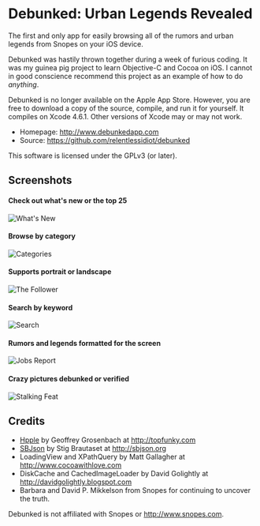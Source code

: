 Debunked: Urban Legends Revealed
========

The first and only app for easily browsing all of the rumors and urban legends from Snopes on your iOS device.

Debunked was hastily thrown together during a week of furious coding. It was my guinea pig project to learn Objective-C and Cocoa on iOS. I cannot in good conscience recommend this project as an example of how to do _anything_.

Debunked is no longer available on the Apple App Store. However, you are free to download a copy of the source, compile, and run it for yourself. It compiles on Xcode 4.6.1. Other versions of Xcode may or may not work.

* Homepage: http://www.debunkedapp.com
* Source: https://github.com/relentlessidiot/debunked

This software is licensed under the GPLv3 (or later).

Screenshots
-----------
#### Check out what's new or the top 25
![What's New](https://raw.github.com/RelentlessIdiot/Debunked/master/Project%20Support/Images/Screenshots/whats-new.png "What's New")
 
#### Browse by category
![Categories](https://raw.github.com/RelentlessIdiot/Debunked/master/Project%20Support/Images/Screenshots/categories.png "Categories")

#### Supports portrait or landscape
![The Follower](https://raw.github.com/RelentlessIdiot/Debunked/master/Project%20Support/Images/Screenshots/the-follower.png "The Follower")

#### Search by keyword
![Search](https://raw.github.com/RelentlessIdiot/Debunked/master/Project%20Support/Images/Screenshots/search.png "Search")

#### Rumors and legends formatted for the screen
![Jobs Report](https://raw.github.com/RelentlessIdiot/Debunked/master/Project%20Support/Images/Screenshots/jobs-report.png "Jobs Report")

#### Crazy pictures debunked or verified
![Stalking Feat](https://raw.github.com/RelentlessIdiot/Debunked/master/Project%20Support/Images/Screenshots/stalking-feat.png "Stalking Feat")

Credits
-------
* [Hpple](https://github.com/topfunky/hpple) by Geoffrey Grosenbach at http://topfunky.com
* [SBJson](https://github.com/stig/json-framework) by Stig Brautaset at http://sbjson.org
* LoadingView and XPathQuery by Matt Gallagher at http://www.cocoawithlove.com
* DiskCache and CachedImageLoader by David Golightly at http://davidgolightly.blogspot.com
* Barbara and David P. Mikkelson from Snopes for continuing to uncover the truth.

Debunked is not affiliated with Snopes or http://www.snopes.com.
